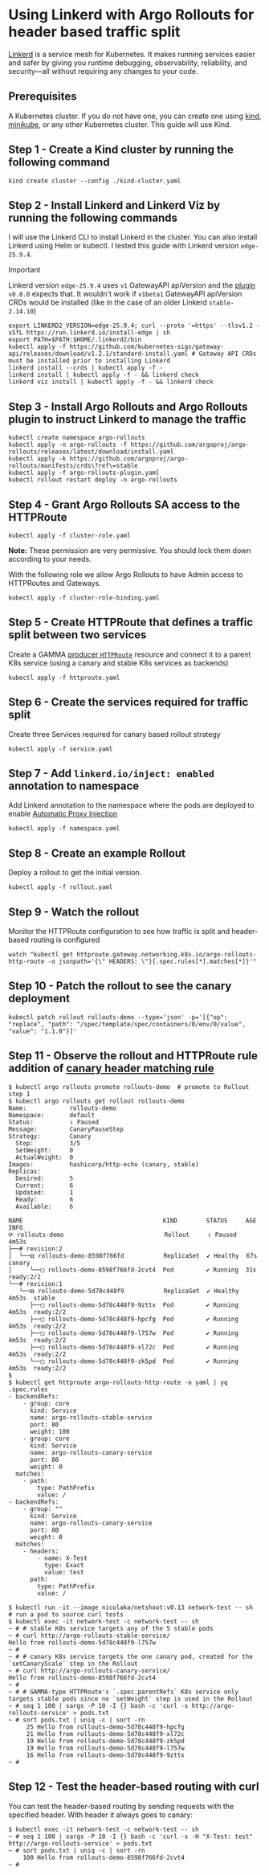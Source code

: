 # Using Linkerd with Argo Rollouts for header based traffic split

[Linkerd](https://linkerd.io/) is a service mesh for Kubernetes. It makes running services easier and safer by giving you runtime debugging, observability, reliability, and security—all without requiring any changes to your code.

## Prerequisites

A Kubernetes cluster. If you do not have one, you can create one using [kind](https://kind.sigs.k8s.io/), [minikube](https://minikube.sigs.k8s.io/), or any other Kubernetes cluster. This guide will use Kind.

## Step 1 - Create a Kind cluster by running the following command

```shell
kind create cluster --config ./kind-cluster.yaml
```

## Step 2 - Install Linkerd and Linkerd Viz by running the following commands

I will use the Linkerd CLI to install Linkerd in the cluster. You can also install Linkerd using Helm or kubectl.
I tested this guide with Linkerd version `edge-25.9.4`.

> [!IMPORTANT]
> Linkerd version `edge-25.9.4` uses `v1` GatewayAPI apiVersion and the [plugin](https://github.com/argoproj-labs/rollouts-plugin-trafficrouter-gatewayapi) `v0.8.0` expects that. It wouldn't work if `v1beta1` GatewayAPI apiVersion CRDs would be installed (like in the case of an older Linkerd `stable-2.14.10`)

```shell
export LINKERD2_VERSION=edge-25.9.4; curl --proto '=https' --tlsv1.2 -sSfL https://run.linkerd.io/install-edge | sh
export PATH=$PATH:$HOME/.linkerd2/bin
kubectl apply -f https://github.com/kubernetes-sigs/gateway-api/releases/download/v1.2.1/standard-install.yaml # Gateway API CRDs must be installed prior to installing Linkerd
linkerd install --crds | kubectl apply -f -
linkerd install | kubectl apply -f - && linkerd check
linkerd viz install | kubectl apply -f - && linkerd check
```

## Step 3 - Install Argo Rollouts and Argo Rollouts plugin to instruct Linkerd to manage the traffic

```shell
kubectl create namespace argo-rollouts
kubectl apply -n argo-rollouts -f https://github.com/argoproj/argo-rollouts/releases/latest/download/install.yaml
kubectl apply -k https://github.com/argoproj/argo-rollouts/manifests/crds\?ref\=stable
kubectl apply -f argo-rollouts-plugin.yaml
kubectl rollout restart deploy -n argo-rollouts
```

## Step 4 - Grant Argo Rollouts SA access to the HTTPRoute
```shell
kubectl apply -f cluster-role.yaml
```
__Note:__ These permission are very permissive. You should lock them down according to your needs.

With the following role we allow Argo Rollouts to have Admin access to HTTPRoutes and Gateways.

```shell
kubectl apply -f cluster-role-binding.yaml
```
## Step 5 - Create HTTPRoute that defines a traffic split between two services

Create a GAMMA [producer `HTTPRoute`](https://gateway-api.sigs.k8s.io/concepts/glossary/#producer-route) resource and connect it to a parent K8s service (using a canary and stable K8s services as backends)

```shell
kubectl apply -f httproute.yaml
```

## Step 6 - Create the services required for traffic split

Create three Services required for canary based rollout strategy

```shell
kubectl apply -f service.yaml
```

## Step 7 - Add `linkerd.io/inject: enabled` annotation to namespace

Add Linkerd annotation to the namespace where the pods are deployed to enable [Automatic Proxy Injection](https://linkerd.io/2-edge/features/proxy-injection/)

```shell
kubectl apply -f namespace.yaml
```

## Step 8 - Create an example Rollout

Deploy a rollout to get the initial version.

```shell
kubectl apply -f rollout.yaml
```

## Step 9 - Watch the rollout

Monitor the HTTPRoute configuration to see how traffic is split and header-based routing is configured

```shell
watch "kubectl get httproute.gateway.networking.k8s.io/argo-rollouts-http-route -o jsonpath='{\" HEADERS: \"}{.spec.rules[*].matches[*]}'"
```

## Step 10 - Patch the rollout to see the canary deployment
```shell
kubectl patch rollout rollouts-demo --type='json' -p='[{"op": "replace", "path": "/spec/template/spec/containers/0/env/0/value", "value": "1.1.0"}]'
```

## Step 11 - Observe the rollout and HTTPRoute rule addition of [canary header matching rule](https://gateway-api.sigs.k8s.io/guides/traffic-splitting/#canary-traffic-rollout)

```shell
$ kubectl argo rollouts promote rollouts-demo  # promote to Rollout step 1
$ kubectl argo rollouts get rollout rollouts-demo
Name:            rollouts-demo
Namespace:       default
Status:          ॥ Paused
Message:         CanaryPauseStep
Strategy:        Canary
  Step:          3/5
  SetWeight:     0
  ActualWeight:  0
Images:          hashicorp/http-echo (canary, stable)
Replicas:
  Desired:       5
  Current:       6
  Updated:       1
  Ready:         6
  Available:     6

NAME                                       KIND        STATUS     AGE    INFO
⟳ rollouts-demo                            Rollout     ॥ Paused   4m53s
├──# revision:2
│  └──⧉ rollouts-demo-8598f766fd           ReplicaSet  ✔ Healthy  67s    canary
│     └──□ rollouts-demo-8598f766fd-2cvt4  Pod         ✔ Running  31s    ready:2/2
└──# revision:1
   └──⧉ rollouts-demo-5d78c448f9           ReplicaSet  ✔ Healthy  4m53s  stable
      ├──□ rollouts-demo-5d78c448f9-9zttx  Pod         ✔ Running  4m53s  ready:2/2
      ├──□ rollouts-demo-5d78c448f9-hpcfg  Pod         ✔ Running  4m53s  ready:2/2
      ├──□ rollouts-demo-5d78c448f9-l757w  Pod         ✔ Running  4m53s  ready:2/2
      ├──□ rollouts-demo-5d78c448f9-xl72c  Pod         ✔ Running  4m53s  ready:2/2
      └──□ rollouts-demo-5d78c448f9-zk5pd  Pod         ✔ Running  4m53s  ready:2/2
$
$ kubectl get httproute argo-rollouts-http-route -o yaml | yq .spec.rules
- backendRefs:
    - group: core
      kind: Service
      name: argo-rollouts-stable-service
      port: 80
      weight: 100
    - group: core
      kind: Service
      name: argo-rollouts-canary-service
      port: 80
      weight: 0
  matches:
    - path:
        type: PathPrefix
        value: /
- backendRefs:
    - group: ""
      kind: Service
      name: argo-rollouts-canary-service
      port: 80
      weight: 0
  matches:
    - headers:
        - name: X-Test
          type: Exact
          value: test
      path:
        type: PathPrefix
        value: /
```
```shell
$ kubectl run -it --image nicolaka/netshoot:v0.13 network-test -- sh  # run a pod to source curl tests
$ kubectl exec -it network-test -c network-test -- sh
~ # # stable K8s service targets any of the 5 stable pods
~ # curl http://argo-rollouts-stable-service/
Hello from rollouts-demo-5d78c448f9-l757w
~ #
~ # # canary K8s service targets the one canary pod, created for the `setCanaryScale` step in the Rollout
~ # curl http://argo-rollouts-canary-service/
Hello from rollouts-demo-8598f766fd-2cvt4
~ #
~ # # GAMMA-type HTTPRoute's `.spec.parentRefs` K8s service only targets stable pods since no `setWeight` step is used in the Rollout
~ # seq 1 100 | xargs -P 10 -I {} bash -c 'curl -s http://argo-rollouts-service' > pods.txt
~ # sort pods.txt | uniq -c | sort -rn
     25 Hello from rollouts-demo-5d78c448f9-hpcfg
     21 Hello from rollouts-demo-5d78c448f9-xl72c
     19 Hello from rollouts-demo-5d78c448f9-zk5pd
     19 Hello from rollouts-demo-5d78c448f9-l757w
     16 Hello from rollouts-demo-5d78c448f9-9zttx
~ #
```

## Step 12 - Test the header-based routing with curl

You can test the header-based routing by sending requests with the specified header.
With header it always goes to canary:

```shell
$ kubectl exec -it network-test -c network-test -- sh
~ # seq 1 100 | xargs -P 10 -I {} bash -c 'curl -s -H "X-Test: test" http://argo-rollouts-service' > pods.txt
~ # sort pods.txt | uniq -c | sort -rn
    100 Hello from rollouts-demo-8598f766fd-2cvt4
~ #
```
